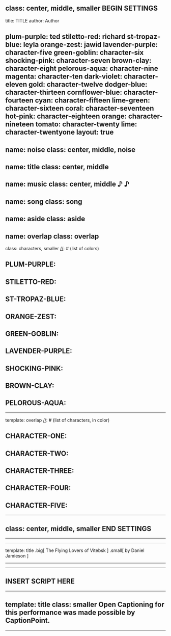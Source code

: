 class: center, middle, smaller
BEGIN SETTINGS
---

[//]: # (title settings—give the play a title and author name)
title: TITLE
author: Author

[//]: # (color settings—replace "character-_____" with a character name)
plum-purple: ted
stiletto-red: richard
st-tropaz-blue: leyla
orange-zest: jawid
lavender-purple: character-five
green-goblin: character-six
shocking-pink: character-seven
brown-clay: character-eight
pelorous-aqua: character-nine
magenta: character-ten
dark-violet: character-eleven
gold: character-twelve
dodger-blue: character-thirteen
cornflower-blue: character-fourteen
cyan: character-fifteen
lime-green: character-sixteen
coral: character-seventeen
hot-pink: character-eighteen
orange: character-nineteen
tomato: character-twenty
lime: character-twentyone
layout: true
---
name: noise
class: center, middle, noise
---
name: title
class: center, middle
---
name: music
class: center, middle
&#9834; &#9834;
---
name: song
class: song
---
name: aside
class: aside
---
name: overlap
class: overlap
---
class: characters, smaller
[//]: # (list of colors)
## PLUM-PURPLE:
## STILETTO-RED:
## ST-TROPAZ-BLUE:
## ORANGE-ZEST:
## GREEN-GOBLIN:
## LAVENDER-PURPLE:
## SHOCKING-PINK:
## BROWN-CLAY:
## PELOROUS-AQUA:
---
template: overlap
[//]: # (list of characters, in color)
## CHARACTER-ONE:
## CHARACTER-TWO:
## CHARACTER-THREE:
## CHARACTER-FOUR:
## CHARACTER-FIVE:
---

class: center, middle, smaller
END SETTINGS
---
---

---
template: title
.big[
  The Flying Lovers of Vitebsk
]
.small[
  by Daniel Jamieson
]  

---
---
INSERT SCRIPT HERE
---
---

template: title
class: smaller
Open Captioning for this performance was made possible by CaptionPoint.
---
---
<style>
/* 2022 styles to match hackmd.io */
.remark-slide-content { font-size: 6rem; padding: 3% 3%;}
.remark-slide-content p {padding-bottom: 2%;}
.remark-slide-content > p:first-child::before {
  height: 87px;
}
.middle.remark-slide-content > p:first-child::before {
  height: 0rem;
}
/* TURN OFF H2 FADE */
.remark-slide-container.remark-fading .remark-slide-content {
  opacity: 1;
}
span.dim {
  opacity: 1;
}
.remark-slide-content p:nth-last-child(n+4),
.remark-slide-content h2:nth-last-child(n+4){
  opacity: 1;
}
h3.{{plum-purple}},
h3.{{plum-purple}}-,
h3.-to-{{plum-purple}},
h3[class^='{{plum-purple}}'],
h3.plum-purple {color: #862d86;}

h3.{{magenta}},
h3.{{magenta}}-,
h3.-to-{{magenta}},
h3[class^='{{magenta}}'],
h3.magenta {color: #FF00FF;}

h3.{{dark-violet}},
h3.{{dark-violet}}-,
h3.-to-{{dark-violet}},
h3[class^='{{dark-violet}}'],
h3.dark-violet {color: #9400D3;}

h3.{{stiletto-red}},
h3.{{stiletto-red}}-,
h3.-to-{{stiletto-red}},
h3[class^='{{stiletto-red}}'],
h3.stiletto-red {color: #9e2e2e;}

h3.{{tomato}},
h3.{{tomato}}-,
h3.-to-{{tomato}},
h3[class^='{{tomato}}'],
h3.tomato {color: #FF6347;}

h3.{{st-tropaz-blue}},
h3.{{st-tropaz-blue}}-,
h3.-to-{{st-tropaz-blue}},
h3[class^='{{st-tropaz-blue}}'],
h3.st-tropaz-blue {color: #2966a3;}

h3.{{orange-zest}},
h3.{{orange-zest}}-,
h3.-to-{{orange-zest}},
h3[class^='{{orange-zest}}'],
h3.orange-zest {color: #df8020;}

h3.{{orange}},
h3.{{orange}}-,
h3.-to-{{orange}},
h3[class^='{{orange}}'],
h3.orange {color: #FFA500;}

h3.{{gold}},
h3.{{gold}}-,
h3.-to-{{gold}},
h3[class^='{{gold}}'],
h3.gold {color: #FFD700;}

h3.{{green-goblin}},
h3.{{green-goblin}}-,
h3.-to-{{green-goblin}},
h3[class^='{{green-goblin}}'],
h3.green-goblin {color: #3d8f3d;}

h3.{{lime}},
h3.{{lime}}-,
h3.-to-{{lime}},
h3[class^='{{lime}}'],
h3.lime {color: #32CD32;}

h3.{{lavender-purple}},
h3.{{lavender-purple}}-,
h3.-to-{{lavender-purple}},
h3[class^='{{lavender-purple}}'],
h3.lavender-purple {color: #9177AC;}

h3.{{shocking-pink}},
h3.{{shocking-pink}}-,
h3.-to-{{shocking-pink}},
h3[class^='{{shocking-pink}}'],
h3.shocking-pink {color: #e085b3;}

h3.{{coral}},
h3.{{coral}}-,
h3.-to-{{coral}},
h3[class^='{{coral}}'],
h3.coral {color: #FF7F50;}

h3.{{hot-pink}},
h3.{{hot-pink}}-,
h3.-to-{{hot-pink}},
h3[class^='{{hot-pink}}'],
h3.hot-pink {color: #FF69B4;}

h3.{{brown-clay}},
h3.{{brown-clay}}-,
h3.-to-{{brown-clay}},
h3[class^='{{brown-clay}}'],
h3.brown-clay {color: #996633;}

h3.{{lime-green}},
h3.{{lime-green}}-,
h3.-to-{{lime-green}},
h3[class^='{{lime-green}}'],
h3.lime-green {color: #00FF00;}

h3.{{pelorous-aqua}},
h3.{{pelorous-aqua}}-,
h3.-to-{{pelorous-aqua}},
h3[class^='{{pelorous-aqua}}'],
h3.pelorous-aqua {color: #40bfbf;}

h3.{{dodger-blue}},
h3.{{dodger-blue}}-,
h3.-to-{{dodger-blue}},
h3[class^='{{dodger-blue}}'],
h3.dodger-blue {color: #1E90FF;}

h3.{{cornflower-blue}},
h3.{{cornflower-blue}}-,
h3.-to-{{cornflower-blue}},
h3[class^='{{cornflower-blue}}'],
h3.cornflower-blue {color: #6495ED;}

h3.{{cyan}},
h3.{{cyan}}-,
h3.-to-{{cyan}},
h3[class^='{{cyan}}'],
h3.cyan {color: #00FFFF;}

</style>
